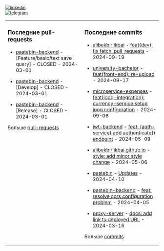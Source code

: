 [![linkedin](https://img.shields.io/badge/-Alibek_Birlikbai-161616?style=flat-square&labelColor=161616&logo=LinkedIn&logoColor=white&color=161616)](https://www.linkedin.com/in/alibek-birlikbai/)  
[![telegram](https://img.shields.io/badge/-@alibekbirlikbai-161616?style=flat-square&labelColor=161616&logo=Telegram&logoColor=white&color=161616)](https://t.me/alibekbirlikbai)


<table><tr>
<td valign="top" width="50%">

### Последние pull-requests
<!-- recent_pull_requests starts -->
- [pastebin-backend](https://github.com/alibekbirlikbai/pastebin-backend) - [Feature/basic/text save query] - CLOSED - 2024-03-01

- [pastebin-backend](https://github.com/alibekbirlikbai/pastebin-backend) - [Develop] - CLOSED - 2024-03-01

- [pastebin-backend](https://github.com/alibekbirlikbai/pastebin-backend) - [Release] - CLOSED - 2024-03-01
<!-- recent_pull_requests ends -->
Больше [pull-requests](https://github.com/alibekbirlikbai/alibekbirlikbai/blob/main/md/pull_requests.md)

</td>


<td valign="top" width="50%">

### Последние commits
<!-- recent_commits starts -->
- [alibekbirlikbai](https://github.com/alibekbirlikbai/alibekbirlikbai) - [feat(dev): fix fetch_pull_requests](https://github.com/alibekbirlikbai/alibekbirlikbai/commit/9c0676074fefea409f68b709b3eac55d7a114549) - 2024-09-19

- [university-bachelor](https://github.com/alibekbirlikbai/university-bachelor) - [feat(front-end): re-upload](https://github.com/alibekbirlikbai/university-bachelor/commit/d6bddf0ce625bbc2882a7c122630615912c7fb81) - 2024-09-17

- [microservice-expenses](https://github.com/alibekbirlikbai/microservice-expenses) - [feat(jooq-integration): currency-service setup jooq configuration](https://github.com/alibekbirlikbai/microservice-expenses/commit/1bd69d192c3fa97a024ae322d9c3b1a413bd2d33) - 2024-09-06

- [jwt-backend](https://github.com/alibekbirlikbai/jwt-backend) - [feat: (auth-service) add authenticate() endpoint](https://github.com/alibekbirlikbai/jwt-backend/commit/77d7064f9091f6e135295ed44f203647ffcfdb84) - 2024-05-09

- [alibekbirlikbai.github.io](https://github.com/alibekbirlikbai/alibekbirlikbai.github.io) - [style: add minor style change](https://github.com/alibekbirlikbai/alibekbirlikbai.github.io/commit/b2fe42d2c721fbe6485dcb80d5f31c64091a34ea) - 2024-05-06

- [pastebin](https://github.com/alibekbirlikbai/pastebin) - [Updates](https://github.com/alibekbirlikbai/pastebin/commit/cc8addde9c7b162a693fcde84b5ce5b717a96e54) - 2024-04-10

- [pastebin-backend](https://github.com/alibekbirlikbai/pastebin-backend) - [feat: resolve cors configuration problem](https://github.com/alibekbirlikbai/pastebin-backend/commit/d3d1f3f2af371254075460dbf1be751d046866ab) - 2024-04-05

- [proxy-server](https://github.com/alibekbirlikbai/proxy-server) - [docs: add link to deployed URL](https://github.com/alibekbirlikbai/proxy-server/commit/150c67582b00233b8e7eb7b18a55e0e4f0f7efdc) - 2024-03-16
<!-- recent_commits ends -->
Больше [commits](https://github.com/alibekbirlikbai/alibekbirlikbai/blob/main/md/commits.md)

</td>

</tr></table>
